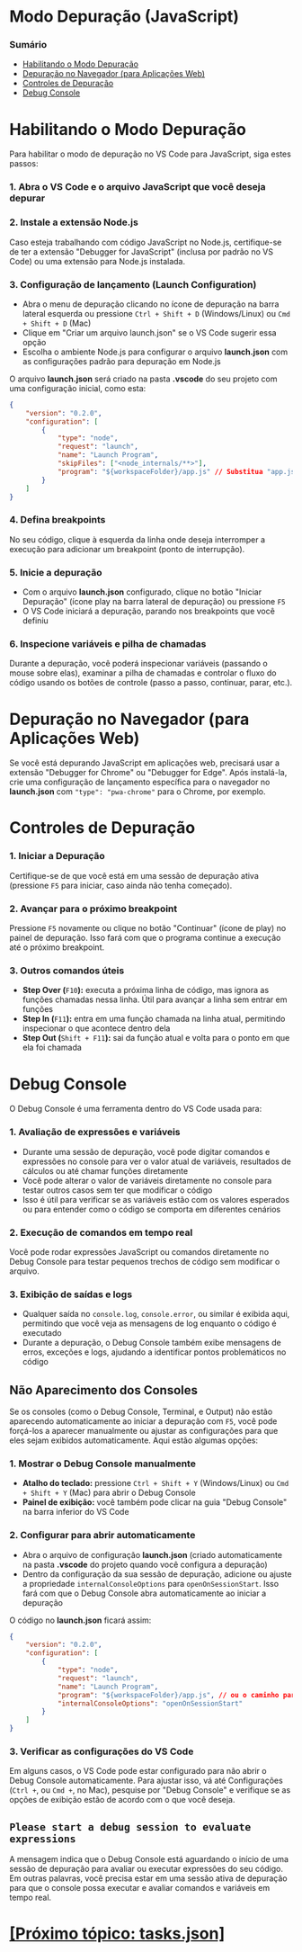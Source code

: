 # Modo Depuração (JavaScript)

### Sumário

- [Habilitando o Modo Depuração](#habilitando-modo-depuracao)
- [Depuração no Navegador (para Aplicações Web)](#depuracao-navegador)
- [Controles de Depuração](#controles-depuracao)
- [Debug Console](#debug-console)

# <a id="habilitando-modo-depuracao">Habilitando o Modo Depuração</a>

Para habilitar o modo de depuração no VS Code para JavaScript, siga estes passos:

### 1. Abra o VS Code e o arquivo JavaScript que você deseja depurar

### 2. Instale a extensão Node.js

Caso esteja trabalhando com código JavaScript no Node.js, certifique-se de ter a extensão "Debugger for JavaScript" (inclusa por padrão no VS Code) ou uma extensão para Node.js instalada.

### 3. Configuração de lançamento (Launch Configuration)

- Abra o menu de depuração clicando no ícone de depuração na barra lateral esquerda ou pressione `Ctrl + Shift + D` (Windows/Linux) ou `Cmd + Shift + D` (Mac)
- Clique em "Criar um arquivo launch.json" se o VS Code sugerir essa opção
- Escolha o ambiente Node.js para configurar o arquivo **launch.json** com as configurações padrão para depuração em Node.js

O arquivo **launch.json** será criado na pasta **.vscode** do seu projeto com uma configuração inicial, como esta:

```JSON
{
    "version": "0.2.0",
    "configuration": [
        {
            "type": "node",
            "request": "launch",
            "name": "Launch Program",
            "skipFiles": ["<node_internals/**>"],
            "program": "${workspaceFolder}/app.js" // Substitua "app.js" pelo seu arquivo principal (entry point).
        }
    ]
}
```

### 4. Defina breakpoints

No seu código, clique à esquerda da linha onde deseja interromper a execução para adicionar um breakpoint (ponto de interrupção).

### 5. Inicie a depuração

- Com o arquivo **launch.json** configurado, clique no botão "Iniciar Depuração" (ícone play na barra lateral de depuração) ou pressione `F5`
- O VS Code iniciará a depuração, parando nos breakpoints que você definiu

### 6. Inspecione variáveis e pilha de chamadas

Durante a depuração, você poderá inspecionar variáveis (passando o mouse sobre elas), examinar a pilha de chamadas e controlar o fluxo do código usando os botões de controle (passo a passo, continuar, parar, etc.).

# <a id="depuracao-navegador">Depuração no Navegador (para Aplicações Web)</a>

Se você está depurando JavaScript em aplicações web, precisará usar a extensão "Debugger for Chrome" ou "Debugger for Edge". Após instalá-la, crie uma configuração de lançamento específica para o navegador no **launch.json** com `"type": "pwa-chrome"` para o Chrome, por exemplo.

# <a id="controles-depuracao">Controles de Depuração</a>

### 1. Iniciar a Depuração

Certifique-se de que você está em uma sessão de depuração ativa (pressione `F5` para iniciar, caso ainda não tenha começado).

### 2. Avançar para o próximo breakpoint

Pressione `F5` novamente ou clique no botão "Continuar" (ícone de play) no painel de depuração. Isso fará com que o programa continue a execução até o próximo breakpoint.

### 3. Outros comandos úteis

- **Step Over (**`F10`**):** executa a próxima linha de código, mas ignora as funções chamadas nessa linha. Útil para avançar a linha sem entrar em funções
- **Step In (**`F11`**):** entra em uma função chamada na linha atual, permitindo inspecionar o que acontece dentro dela
- **Step Out (**`Shift + F11`**):** sai da função atual e volta para o ponto em que ela foi chamada

# <a id="debug-console">Debug Console</a>

O Debug Console é uma ferramenta dentro do VS Code usada para:

### 1. Avaliação de expressões e variáveis

- Durante uma sessão de depuração, você pode digitar comandos e expressões no console para ver o valor atual de variáveis, resultados de cálculos ou até chamar funções diretamente
- Você pode alterar o valor de variáveis diretamente no console para testar outros casos sem ter que modificar o código
- Isso é útil para verificar se as variáveis estão com os valores esperados ou para entender como o código se comporta em diferentes cenários

### 2. Execução de comandos em tempo real

Você pode rodar expressões JavaScript ou comandos diretamente no Debug Console para testar pequenos trechos de código sem modificar o arquivo.

### 3. Exibição de saídas e logs

- Qualquer saída no `console.log`, `console.error`, ou similar é exibida aqui, permitindo que você veja as mensagens de log enquanto o código é executado
- Durante a depuração, o Debug Console também exibe mensagens de erros, exceções e logs, ajudando a identificar pontos problemáticos no código

## Não Aparecimento dos Consoles

Se os consoles (como o Debug Console, Terminal, e Output) não estão aparecendo automaticamente ao iniciar a depuração com `F5`, você pode forçá-los a aparecer manualmente ou ajustar as configurações para que eles sejam exibidos automaticamente. Aqui estão algumas opções:

### 1. Mostrar o Debug Console manualmente

- **Atalho do teclado:** pressione `Ctrl + Shift + Y` (Windows/Linux) ou `Cmd + Shift + Y` (Mac) para abrir o Debug Console
- **Painel de exibição:** você também pode clicar na guia "Debug Console" na barra inferior do VS Code

### 2. Configurar para abrir automaticamente

- Abra o arquivo de configuração **launch.json** (criado automaticamente na pasta **.vscode** do projeto quando você configura a depuração)
- Dentro da configuração da sua sessão de depuração, adicione ou ajuste a propriedade `internalConsoleOptions` para `openOnSessionStart`. Isso fará com que o Debug Console abra automaticamente ao iniciar a depuração

O código no **launch.json** ficará assim:

```JSON
{
    "version": "0.2.0",
    "configuration": [
        {
            "type": "node",
            "request": "launch",
            "name": "Launch Program",
            "program": "${workspaceFolder}/app.js", // ou o caminho para o seu arquivo principal.
            "internalConsoleOptions": "openOnSessionStart"
        }
    ]
}
```

### 3. Verificar as configurações do VS Code

Em alguns casos, o VS Code pode estar configurado para não abrir o Debug Console automaticamente. Para ajustar isso, vá até Configurações (`Ctrl +`, ou `Cmd +`, no Mac), pesquise por "Debug Console" e verifique se as opções de exibição estão de acordo com o que você deseja.

## `Please start a debug session to evaluate expressions`

A mensagem indica que o Debug Console está aguardando o início de uma sessão de depuração para avaliar ou executar expressões do seu código. Em outras palavras, você precisa estar em uma sessão ativa de depuração para que o console possa executar e avaliar comandos e variáveis em tempo real.

# [[Próximo tópico: tasks.json]](./4-tasks-json.md)